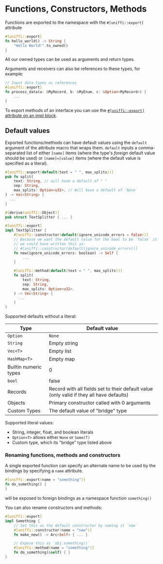 # Functions, Constructors, Methods

Functions are exported to the namespace with the `#[uniffi::export]` attribute

```rust
#[uniffi::export]
fn hello_world() -> String {
    "Hello World!".to_owned()
}
```

All our owned types can be used as arguments and return types.

Arguments and receivers can also be references to these types, for example:

```rust
// Input data types as references
#[uniffi::export]
fn process_data(a: &MyRecord, b: &MyEnum, c: &Option<MyRecord>) {
    ...
}
```

To export methods of an interface you can use the [`#[uniffi::export]` attribute on an impl block](./interfaces.md).

## Default values

Exported functions/methods can have default values using the `default` argument of the attribute macro that wraps them.
`default` inputs a comma-separated list of either `[name]` items (where the type's *foreign* default value should be used)
or `[name]=[value]` items (where the default value is specified as a literal).

```rust
#[uniffi::export(default(text = " ", max_splits))]
pub fn split(
    text: String, // will have a default of " "
    sep: String,
    max_splits: Option<u32>, // Will have a default of `None`
) -> Vec<String> {
  ...
}

#[derive(uniffi::Object)]
pub struct TextSplitter { ... }

#[uniffi::export]
impl TextSplitter {
    #[uniffi::constructor(default(ignore_unicode_errors = false))]
    // Because we want the default value for the bool to be `false` it's not necessary to specify it, so
    // we could have written this as:
    // #[uniffi::constructor(default(ignore_unicode_errors))]
    fn new(ignore_unicode_errors: boolean) -> Self {
        ...
    }

    #[uniffi::method(default(text = " ", max_splits))]
    fn split(
        text: String,
        sep: String,
        max_splits: Option<u32>,
    ) -> Vec<String> {
      ...
    }
}
```

Supported defaults without a literal:

| Type | Default value |
|---------|----------------------|
| `Option` | `None` |
| `String` | Empty string |
| `Vec<T>` | Empty list |
| `HashMap<T>` | Empty map |
| Builtin numeric types | 0 |
| `bool` | false |
| Records | Record with all fields set to their default value (only valid if they all have defaults) |
| Objects | Primary constructor called with 0 arguments |
| Custom Types | The default value of "bridge" type |

Supported literal values:

- String, integer, float, and boolean literals
- `Option<T>` allows either `None` or `Some(T)`
- Custom type, which its "bridge" type listed above

### Renaming functions, methods and constructors

A single exported function can specify an alternate name to be used by the bindings by specifying a `name` attribute.

```rust
#[uniffi::export(name = "something")]
fn do_something() {
}
```
will be exposed to foreign bindings as a namespace function `something()`

You can also rename constructors and methods:
```rust
#[uniffi::export]
impl Something {
    // Set this as the default constructor by naming it `new`
    #[uniffi::constructor(name = "new")]
    fn make_new() -> Arc<Self> { ... }

    // Expose this as `obj.something()`
    #[uniffi::method(name = "something")]
    fn do_something(&self) { }
}
```
